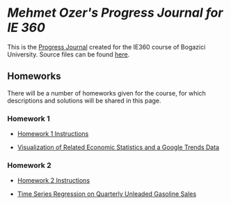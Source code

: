 
# *Mehmet Ozer's Progress Journal for IE 360*

This is the [Progress Journal](https://bu-ie-360.github.io/spring22-sencer4898/) created for the IE360 course of Bogazici University. Source files can be found [here](https://github.com/BU-IE-360/spring22-sencer4898).


## Homeworks

There will be a number of homeworks given for the course, for which descriptions and solutions will be shared in this page.

 ### Homework 1

* [Homework 1 Instructions](https://bu-ie-360.github.io/spring22-sencer4898/files/HW1/IE360_Spring22_HW1.pdf)

* [Visualization of Related Economic Statistics and a Google Trends Data](https://bu-ie-360.github.io/spring22-sencer4898/files/HW1/IE360_HW1.html)

 ### Homework 2

* [Homework 2 Instructions](https://bu-ie-360.github.io/spring22-sencer4898/files/HW2/IE360_Spring22_HW2.pdf)

* [Time Series Regression on Quarterly Unleaded Gasoline Sales](https://bu-ie-360.github.io/spring22-sencer4898/files/HW2/IE360_HW2.html)
